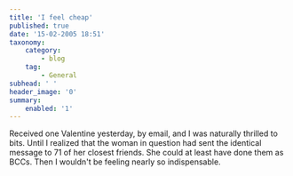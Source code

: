 ```yaml
---
title: 'I feel cheap'
published: true
date: '15-02-2005 18:51'
taxonomy:
    category:
        - blog
    tag:
        - General
subhead: ' '
header_image: '0'
summary:
    enabled: '1'
---
```


Received one Valentine yesterday, by email, and I was naturally thrilled to bits. Until I realized that the woman in question had sent the identical message to 71 of her closest friends. She could at least have done them as BCCs. Then I wouldn't be feeling nearly so indispensable.